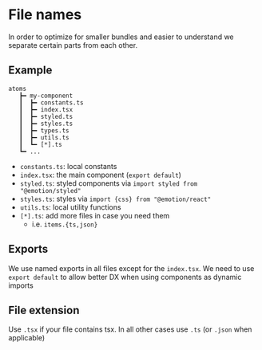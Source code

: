 # File names

In order to optimize for smaller bundles and easier to understand we separate certain parts from
each other.

## Example

```
atoms
   ┣━ my-component
   ┃  ┣━ constants.ts
   ┃  ┣━ index.tsx
   ┃  ┣━ styled.ts
   ┃  ┣━ styles.ts
   ┃  ┣━ types.ts
   ┃  ┣━ utils.ts
   ┃  ┗━ [*].ts
   ┗━ ...
```

- `constants.ts`: local constants
- `index.tsx`: the main component (`export default`)
- `styled.ts`: styled components via `import styled from "@emotion/styled"`
- `styles.ts`: styles via `import {css} from "@emotion/react"`
- `utils.ts`: local utility functions
- `[*].ts`: add more files in case you need them
  - i.e. `items.{ts,json}`

## Exports

We use named exports in all files except for the `index.tsx`. We need to use `export default` to
allow better DX when using components as dynamic imports

## File extension

Use `.tsx` if your file contains tsx. In all other cases use `.ts` (or `.json` when applicable)
